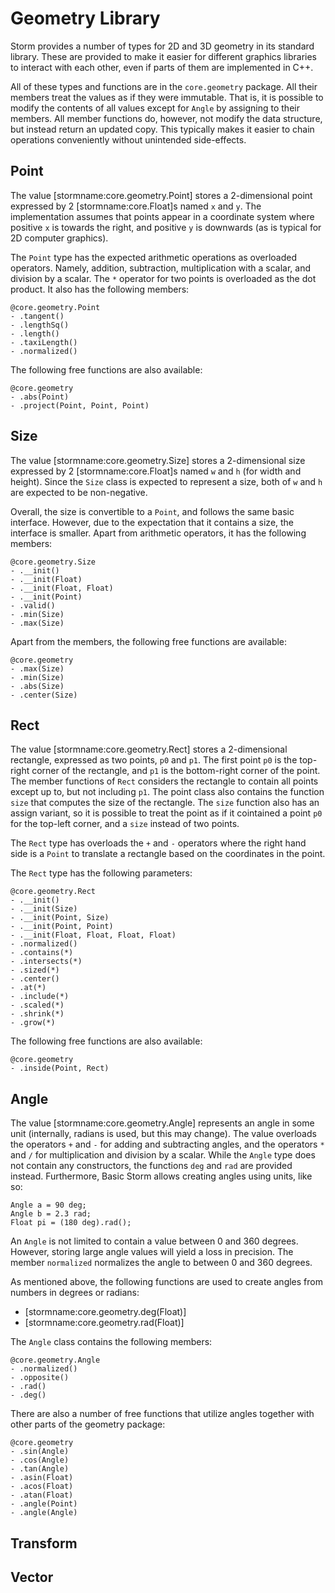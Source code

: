 Geometry Library
================

Storm provides a number of types for 2D and 3D geometry in its standard library. These are provided
to make it easier for different graphics libraries to interact with each other, even if parts of
them are implemented in C++.

All of these types and functions are in the `core.geometry` package. All their members treat the
values as if they were immutable. That is, it is possible to modify the contents of all values
except for `Angle` by assigning to their members. All member functions do, however, not modify the
data structure, but instead return an updated copy. This typically makes it easier to chain
operations conveniently without unintended side-effects.


Point
-----

The value [stormname:core.geometry.Point] stores a 2-dimensional point expressed by 2
[stormname:core.Float]s named `x` and `y`. The implementation assumes that points appear in a
coordinate system where positive `x` is towards the right, and positive `y` is downwards (as is
typical for 2D computer graphics).

The `Point` type has the expected arithmetic operations as overloaded operators. Namely, addition,
subtraction, multiplication with a scalar, and division by a scalar. The `*` operator for two points
is overloaded as the dot product. It also has the following members:

```stormdoc
@core.geometry.Point
- .tangent()
- .lengthSq()
- .length()
- .taxiLength()
- .normalized()
```

The following free functions are also available:

```stormdoc
@core.geometry
- .abs(Point)
- .project(Point, Point, Point)
```


Size
----

The value [stormname:core.geometry.Size] stores a 2-dimensional size expressed by 2
[stormname:core.Float]s named `w` and `h` (for width and height). Since the `Size` class is expected
to represent a size, both of `w` and `h` are expected to be non-negative.

Overall, the size is convertible to a `Point`, and follows the same basic interface. However, due to
the expectation that it contains a size, the interface is smaller. Apart from arithmetic operators,
it has the following members:

```stormdoc
@core.geometry.Size
- .__init()
- .__init(Float)
- .__init(Float, Float)
- .__init(Point)
- .valid()
- .min(Size)
- .max(Size)
```

Apart from the members, the following free functions are available:

```stormdoc
@core.geometry
- .max(Size)
- .min(Size)
- .abs(Size)
- .center(Size)
```

Rect
----

The value [stormname:core.geometry.Rect] stores a 2-dimensional rectangle, expressed as two points,
`p0` and `p1`. The first point `p0` is the top-right corner of the rectangle, and `p1` is the
bottom-right corner of the point. The member functions of `Rect` considers the rectangle to contain
all points except up to, but not including `p1`. The point class also contains the function `size`
that computes the size of the rectangle. The `size` function also has an assign variant, so it is
possible to treat the point as if it cointained a point `p0` for the top-left corner, and a `size`
instead of two points.

The `Rect` type has overloads the `+` and `-` operators where the right hand side is a `Point` to
translate a rectangle based on the coordinates in the point.

The `Rect` type has the following parameters:

```stormdoc
@core.geometry.Rect
- .__init()
- .__init(Size)
- .__init(Point, Size)
- .__init(Point, Point)
- .__init(Float, Float, Float, Float)
- .normalized()
- .contains(*)
- .intersects(*)
- .sized(*)
- .center()
- .at(*)
- .include(*)
- .scaled(*)
- .shrink(*)
- .grow(*)
```

The following free functions are also available:

```stormdoc
@core.geometry
- .inside(Point, Rect)
```

Angle
-----

The value [stormname:core.geometry.Angle] represents an angle in some unit (internally, radians is
used, but this may change). The value overloads the operators `+` and `-` for adding and subtracting
angles, and the operators `*` and `/` for multiplication and division by a scalar. While the `Angle`
type does not contain any constructors, the functions `deg` and `rad` are provided instead.
Furthermore, Basic Storm allows creating angles using units, like so:

```bsstmt
Angle a = 90 deg;
Angle b = 2.3 rad;
Float pi = (180 deg).rad();
```

An `Angle` is not limited to contain a value between 0 and 360 degrees. However, storing large angle
values will yield a loss in precision. The member `normalized` normalizes the angle to between 0 and
360 degrees.

As mentioned above, the following functions are used to create angles from numbers in degrees or
radians:

- [stormname:core.geometry.deg(Float)]
- [stormname:core.geometry.rad(Float)]

The `Angle` class contains the following members:

```stormdoc
@core.geometry.Angle
- .normalized()
- .opposite()
- .rad()
- .deg()
```

There are also a number of free functions that utilize angles together with other parts of the
geometry package:

```stormdoc
@core.geometry
- .sin(Angle)
- .cos(Angle)
- .tan(Angle)
- .asin(Float)
- .acos(Float)
- .atan(Float)
- .angle(Point)
- .angle(Angle)
```


Transform
---------


Vector
------
